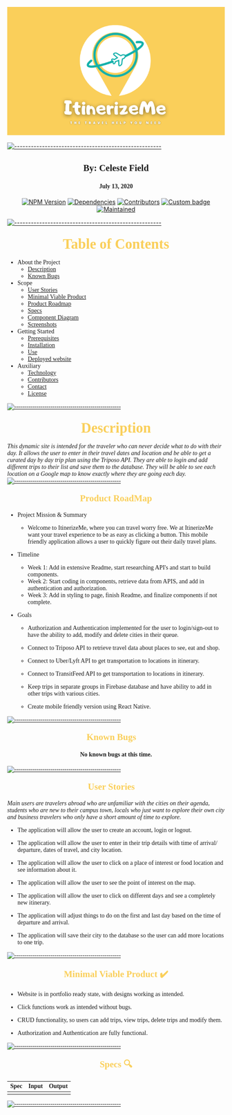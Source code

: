 
![logo](./public/logo.png)

[![-----------------------------------------------------](https://raw.githubusercontent.com/andreasbm/readme/master/assets/lines/colored.png)](#headline)

## <center><span style= "font-family: Marker Felt, fantasy; font-size: 1em;">**By: Celeste Field**</span></center>

#### <center><span style= "font-family: Marker Felt, fantasy; font-size: 1em;">July 13, 2020 </span></center>

<p align="center">
<a href="https://www.npmjs.com/package/@appnest/readme"><img alt="NPM Version" src="https://img.shields.io/npm/v/@appnest/readme.svg" height="20"/></a>
<a href="https://david-dm.org/andreasbm/readme"><img alt="Dependencies" src="https://img.shields.io/david/andreasbm/readme.svg" height="20"/></a>
<a href="https://github.com/andreasbm/readme/graphs/contributors"><img alt="Contributors" src="https://img.shields.io/github/contributors/andreasbm/readme.svg" height="20"/></a>
<a href="https://github.com/badges/shields"><img alt="Custom badge" src="https://img.shields.io/badge/custom-badge-f39f37.svg" height="20"/></a>
<a href="https://github.com/andreasbm/readme/graphs/commit-activity"><img alt="Maintained" src="https://img.shields.io/badge/Maintained%3F-yes-green.svg" height="20"/></a>
	</p>

[![-----------------------------------------------------](https://raw.githubusercontent.com/andreasbm/readme/master/assets/lines/colored.png)](#project-description)

### <center><span style= "color: #facf5a; font-family: Marker Felt, fantasy; font-size: 2em;">Table of Contents</span></center>

<span style= "font-family: Marker Felt, fantasy;" >

* About the Project
    * [Description](#description)
    * [Known Bugs](#known-bugs)
* Scope
    * [User Stories](#user-stories)
    * [Minimal Viable Product](#minimal-viable-product)
    * [Product Roadmap](#product-roadmap)
    * [Specs](#specs)
    * [Component Diagram](#component-diagram)
    * [Screenshots](#screenshots)
* Getting Started
    * [Prerequisites](#prerequisites)
    * [Installation](#installation)
    * [Use](#use)
    * [Deployed website](#deployed-website)
* Auxiliary
    * [Technology](#technology)
    * [Contributors](#contributors)
    * [Contact](#contact)
    * [License](#license)
  </span>

[![-----------------------------------------------------](https://raw.githubusercontent.com/andreasbm/readme/master/assets/lines/colored.png)](#description)

 ### <center><span style="color: #facf5a; font-family: Marker Felt, fantasy; font-size: 2em;">Description</span>

_This dynamic site is intended for the traveler who can never decide what to do with their day. It allows the user to enter in their travel dates and location and be able to get a curated day by day trip plan using the Triposo API. They are able to login and add different trips to their list and save them to the database. They will be able to see each location on a Google map to know exactly where they are going each day._
[![-----------------------------------------------------](https://raw.githubusercontent.com/andreasbm/readme/master/assets/lines/colored.png)](#product-roadmap)

 #### <center><span style="color: #facf5a; font-family: Marker Felt, fantasy; font-size: 1.5em;">Product RoadMap</span> 

 + Project Mission & Summary
     - Welcome to ItinerizeMe, where you can travel worry free. We at ItinerizeMe want your travel experience to be as easy as clicking a button. This mobile friendly application allows a user to quickly figure out their daily travel plans.

 + Timeline 
     - Week 1: Add in extensive Readme, start researching API's and start to build components. 
     - Week 2: Start coding in components, retrieve data from APIS, and add in authentication and authorization. 
     - Week 3: Add in styling to page, finish Readme, and finalize components if not complete. 
  + Goals
      - Authorization and Authentication implemented for the user to login/sign-out to have the ability to add, modify and delete cities in their queue. 

       - Connect to Triposo API to retrieve travel data about places to see, eat and shop. 

       - Connect to Uber/Lyft API to get transportation to locations in itinerary.

       - Connect to TransitFeed API to get transportation to locations in itinerary.

       - Keep trips in separate groups in Firebase database and have ability to add in other trips with various cities. 

       - Create mobile friendly version using React Native.

[![-----------------------------------------------------](https://raw.githubusercontent.com/andreasbm/readme/master/assets/lines/colored.png)](#known-bugs)

#### <center><span style="color: #facf5a; font-family: Marker Felt, fantasy; font-size: 1.5em;">Known Bugs 🐞</span>

#### <center> No known bugs at this time. </center>

[![-----------------------------------------------------](https://raw.githubusercontent.com/andreasbm/readme/master/assets/lines/colored.png)](#user-stories)

#### <center><span style="color: #facf5a; font-family: Marker Felt, fantasy; font-size: 1.5em;">User Stories 📖</span> 

_Main users are travelers abroad who are unfamiliar with the cities on their agenda, students who are new to their campus town, locals who just want to explore their own city and business travelers who only have a short amount of time to explore._

* The application will allow the user to create an account, login or logout. 

* The application will allow the user to enter in their trip details with time of arrival/ departure, dates of travel, and city location. 

 * The application will allow the user to click on a place of interest or food location and see information about it. 

 * The application will allow the user to see the point of interest on the map. 

 * The application will allow the user to click on different days and see a completely new itinerary. 

 * The application will adjust things to do on the first and last day based on the time of departure and arrival. 

 * The application will save their city to the database so the user can add more locations to one trip. 

 [![-----------------------------------------------------](https://raw.githubusercontent.com/andreasbm/readme/master/assets/lines/colored.png)](#minimal-viable-product)

 #### <a name="minimal-viable-product"><center><span style="color: #facf5a; font-family: Marker Felt, fantasy; font-size: 1.5em;">Minimal Viable Product ✔️</span></a>

 * Website is in portfolio ready state, with designs working as intended. 

 * Click functions work as intended without bugs. 

 * CRUD functionality, so users can add trips, view trips, delete trips and modify them. 

 * Authorization and Authentication are fully functional. 

 [![-----------------------------------------------------](https://raw.githubusercontent.com/andreasbm/readme/master/assets/lines/colored.png)](#specs)

#### <a name="minimal-viable-product"><center><span style="color: #facf5a; font-family: Marker Felt, fantasy; font-size: 1.5em;">Specs 🔍</span></a>

 | Spec | Input | Output |
| -------------     | ------------- | ------------- |
|  |  |  |


[![-----------------------------------------------------](https://raw.githubusercontent.com/andreasbm/readme/master/assets/lines/colored.png)](#component-diagram)

















